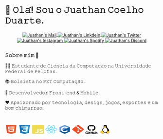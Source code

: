 # 👋 𝙾𝚕𝚊́! 𝚂𝚘𝚞 𝚘 𝙹𝚞𝚊𝚝𝚑𝚊𝚗 𝙲𝚘𝚎𝚕𝚑𝚘 𝙳𝚞𝚊𝚛𝚝𝚎.

<div align="center" width="100%">
  <a href="mailto:juathanduarte13@gmail.com">
    <img align="center" alt="Juathan's Mail" height="30px" src="https://img.shields.io/badge/Gmail-EA4335?style=for-the-badge&logo=Gmail&logoColor=white" />
  </a>
  <a href="https://www.linkedin.com/in/juathanduarte/">
    <img align="center" alt="Juathan's Linkdein" height="30px" src="https://img.shields.io/badge/Linkedin-0A66C2?style=for-the-badge&logo=Linkedin&logoColor=white" />
  </a>
  <a href="https://twitter.com/juatss">
    <img align="center" alt="Juathan's Twitter" height="30px" src="https://img.shields.io/badge/Twitter-1DA1F2?style=for-the-badge&logo=Twitter&logoColor=white" />
  </a>
  <a href="https://www.instagram.com/juatss/">
    <img align="center" alt="Juathan's Instagram" height="30px" src="https://img.shields.io/badge/Instagram-E4405F?style=for-the-badge&logo=instagram&logoColor=white" />
  </a>
  <a href="https://open.spotify.com/user/12146002194?si=5a0fa9bb01534220">
    <img align="center" alt="Juathan's Spotify" height="30px" src="https://img.shields.io/badge/Spotify-1DB954?style=for-the-badge&logo=Spotify&logoColor=white" />
  </a>
  <a href="https://discordapp.com/users/237684020786364418/">
    <img align="center" alt="Juathan's Discord" height="30px" src="https://img.shields.io/badge/Discord-7289da?style=for-the-badge&logo=Discord&logoColor=white" />
  </a>
</div>

##

### 𝚂𝚘𝚋𝚛𝚎 𝚖𝚒𝚖 :eyes:
  👨‍🎓 𝙴𝚜𝚝𝚞𝚍𝚊𝚗𝚝𝚎 𝚍𝚎 𝙲𝚒𝚎̂𝚗𝚌𝚒𝚊 𝚍𝚊 𝙲𝚘𝚖𝚙𝚞𝚝𝚊𝚌̧𝚊̃𝚘 𝚗𝚊 𝚄𝚗𝚒𝚟𝚎𝚛𝚜𝚒𝚍𝚊𝚍𝚎 𝙵𝚎𝚍𝚎𝚛𝚊𝚕 𝚍𝚎 𝙿𝚎𝚕𝚘𝚝𝚊𝚜. 
  
  📚 𝙱𝚘𝚕𝚜𝚒𝚜𝚝𝚊 𝚗𝚘 𝙿𝙴𝚃 𝙲𝚘𝚖𝚙𝚞𝚝𝚊𝚌̧𝚊̃𝚘. 
  
  🎯 𝙳𝚎𝚜𝚎𝚗𝚟𝚘𝚕𝚟𝚎𝚍𝚘𝚛 𝙵𝚛𝚘𝚗𝚝-𝚎𝚗𝚍 & 𝙼𝚘𝚋𝚒𝚕𝚎. 
  
  ❤️ 𝙰𝚙𝚊𝚒𝚡𝚘𝚗𝚊𝚍𝚘 𝚙𝚘𝚛 𝚝𝚎𝚌𝚗𝚘𝚕𝚘𝚐𝚒𝚊, 𝚍𝚎𝚜𝚒𝚐𝚗, 𝚓𝚘𝚐𝚘𝚜, 𝚎𝚜𝚙𝚘𝚛𝚝𝚎𝚜 𝚎 𝚞𝚖 𝚋𝚘𝚖 𝚌𝚑𝚒𝚖𝚊𝚛𝚛𝚊̃𝚘.

##

 
<div style="display: inline_block"><br>
  <img align="center" alt="Juats-HTML" height="30" width="40" src="https://raw.githubusercontent.com/devicons/devicon/master/icons/html5/html5-original.svg">
  <img align="center" alt="Juats-CSS" height="30" width="40" src="https://raw.githubusercontent.com/devicons/devicon/master/icons/css3/css3-original.svg">
  <img align="center" alt="Juats-Js" height="30" width="40" src="https://raw.githubusercontent.com/devicons/devicon/master/icons/javascript/javascript-plain.svg">
  <img align="center" alt="Juats-React" height="30" width="40" src="https://raw.githubusercontent.com/devicons/devicon/master/icons/react/react-original.svg">
  <img align="center" alt="Juats-C" height="30" width="40" src="https://raw.githubusercontent.com/devicons/devicon/00f02ef57fb7601fd1ddcc2fe6fe670fef3ae3e4/icons/c/c-original.svg">
  <img align="center" alt="Juats-Git" height="30" width="40" src="https://raw.githubusercontent.com/devicons/devicon/00f02ef57fb7601fd1ddcc2fe6fe670fef3ae3e4/icons/git/git-original.svg">
  <img align="center" alt="Juats-GitHub" height="30" width="40" src="https://raw.githubusercontent.com/devicons/devicon/00f02ef57fb7601fd1ddcc2fe6fe670fef3ae3e4/icons/github/github-original-wordmark.svg">
  <img align="center" alt="Juats-Linux" height="30" width="40" src="https://raw.githubusercontent.com/devicons/devicon/00f02ef57fb7601fd1ddcc2fe6fe670fef3ae3e4/icons/linux/linux-original.svg">
</div>
  
 ##
 
